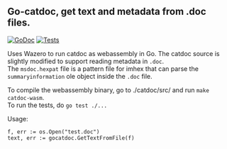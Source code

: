 ## Go-catdoc, get text and metadata from .doc files.
[![GoDoc](https://godoc.org/github.com/miyako/go-catdoc?status.svg)](https://godoc.org/github.com/miyako/go-catdoc)
[![Tests](https://github.com/miyako/go-catdoc/actions/workflows/go.yml/badge.svg)](https://github.com/miyako/go-catdoc/actions/workflows/go.yml)

Uses Wazero to run catdoc as webassembly in Go.
The catdoc source is slightly modified to support reading metadata in `.doc`.  
The `msdoc.hexpat` file is a pattern file for imhex that can parse the `summaryinformation` ole object inside the `.doc` file.

To compile the webassembly binary, go to ./catdoc/src/ and run `make catdoc-wasm`.  
To run the tests, do `go test ./...`

Usage:
```
f, err := os.Open("test.doc")
text, err := gocatdoc.GetTextFromFile(f)
```

